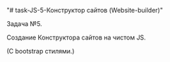 "# task-JS-5-Конструктор сайтов (Website-builder)" 

Задача №5.

Создание Конструктора сайтов на чистом JS.

(C bootstrap стилями.)